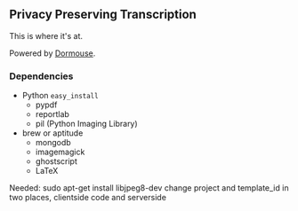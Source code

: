 
## Privacy Preserving Transcription

This is where it's at.

Powered by [Dormouse](http://dormou.se).

### Dependencies

- Python `easy_install`
  - pypdf
  - reportlab
  - pil (Python Imaging Library)
- brew or aptitude
  - mongodb
  - imagemagick
  - ghostscript
  - LaTeX

Needed:
sudo apt-get install libjpeg8-dev
change project and template_id in two places, clientside code and serverside
